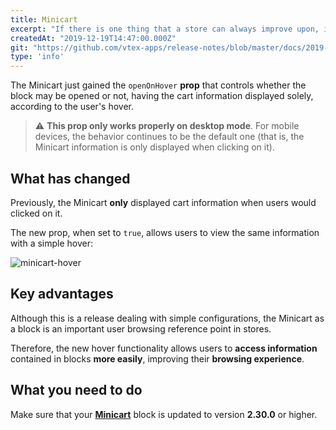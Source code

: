 ```yaml
---
title: Minicart
excerpt: "If there is one thing that a store can always improve upon, it's user experience. The new Minicart `openOnHover` prop is here to make that point."
createdAt: "2019-12-19T14:47:00.000Z"
git: "https://github.com/vtex-apps/release-notes/blob/master/docs/2019-week-47-48-49-50-51/minicart.md"
type: 'info'
---
```

The Minicart just gained the `openOnHover` **prop** that controls whether the block may be opened or not, having the cart information displayed solely, according to the user's hover. 

> ⚠️ **This prop only works properly on desktop mode**. For mobile devices, the behavior continues to be the default one (that is, the Minicart information is only displayed when clicking on it).

## What has changed

Previously, the Minicart **only** displayed cart information when users would clicked on it.

The new prop, when set to `true`, allows users to view the same information with a simple hover:

![minicart-hover](https://user-images.githubusercontent.com/52087100/71182017-097cea00-2254-11ea-86f0-2a43693d36bb.gif)

## Key advantages 

Although this is a release dealing with simple configurations, the Minicart as a block is an important user browsing reference point in stores.

Therefore, the new hover functionality allows users to **access information** contained in blocks **more easily**, improving their **browsing experience**. 

## What you need to do 

Make sure that your [**Minicart**](https://vtex.io/docs/components/all/vtex.minicart/) block is updated to version **2.30.0** or higher.
